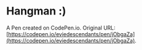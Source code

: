 # Hangman :)

A Pen created on CodePen.io. Original URL: [https://codepen.io/eviedescendants/pen/jObgaZa](https://codepen.io/eviedescendants/pen/jObgaZa).


